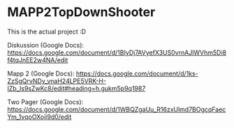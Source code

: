 # MAPP2TopDownShooter
This is the actual project :D

Diskussion (Google Docs): 
https://docs.google.com/document/d/1BIyDj7AVyefX3US0vrnAJlWVhm5Di8f4tqJnEE2w4NA/edit

Mapp 2 (Google Docs):
https://docs.google.com/document/d/1ks-ZzSgQrvNDv_vnaH24LPE5VRK-H-IZb_Is9sZwKc8/edit#heading=h.gukm5p9q1987 

Two Pager (Google Docs):
https://docs.google.com/document/d/1WBQZgaUu_R16zxUlmd7BOgcqFaecYm_1vqoOXoji9d0/edit
